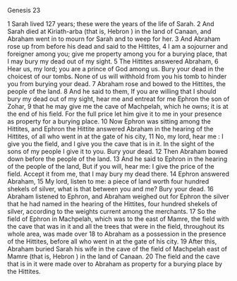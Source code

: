 Genesis 23

1	Sarah lived 127 years; these were the years of the life of Sarah.
2	And Sarah died at Kiriath-arba (that is, Hebron ) in the land of Canaan, and Abraham went in to mourn for Sarah and to weep for her.
3	And Abraham rose up from before his dead and said to the Hittites,
4	I am a sojourner and foreigner among you; give me property among you for a burying place, that I may bury my dead out of my sight.
5	The Hittites answered Abraham,
6	Hear us, my lord; you are a prince of God among us. Bury your dead in the choicest of our tombs. None of us will withhold from you his tomb to hinder you from burying your dead.
7	Abraham rose and bowed to the Hittites, the people of the land.
8	And he said to them, If you are willing that I should bury my dead out of my sight, hear me and entreat for me Ephron the son of Zohar,
9	that he may give me the cave of Machpelah, which he owns; it is at the end of his field. For the full price let him give it to me in your presence as property for a burying place.
10	Now Ephron was sitting among the Hittites, and Ephron the Hittite answered Abraham in the hearing of the Hittites, of all who went in at the gate of his city,
11	No, my lord, hear me : I give you the field, and I give you the cave that is in it. In the sight of the sons of my people I give it to you. Bury your dead.
12	Then Abraham bowed down before the people of the land.
13	And he said to Ephron in the hearing of the people of the land, But if you will, hear me: I give the price of the field. Accept it from me, that I may bury my dead there.
14	Ephron answered Abraham,
15	My lord, listen to me: a piece of land worth four hundred shekels of silver, what is that between you and me? Bury your dead.
16	Abraham listened to Ephron, and Abraham weighed out for Ephron the silver that he had named in the hearing of the Hittites, four hundred shekels of silver, according to the weights current among the merchants.
17	So the field of Ephron in Machpelah, which was to the east of Mamre, the field with the cave that was in it and all the trees that were in the field, throughout its whole area, was made over
18	to Abraham as a possession in the presence of the Hittites, before all who went in at the gate of his city.
19	After this, Abraham buried Sarah his wife in the cave of the field of Machpelah east of Mamre (that is, Hebron ) in the land of Canaan.
20	The field and the cave that is in it were made over to Abraham as property for a burying place by the Hittites.

